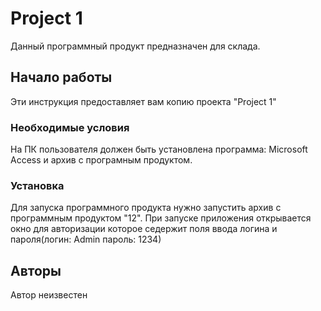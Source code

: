#  Project 1

Данный программный продукт предназначен для склада.

## Начало работы

Эти инструкция предоставляет вам копию проекта "Project 1"

### Необходимые условия

На ПК пользователя должен быть установлена программа: Microsoft Access и архив с програмным продуктом.

### Установка

Для запуска программного продукта нужно запустить архив с программным продуктом "12".
При запуске приложения открывается окно для авторизации которое седержит поля ввода логина и пароля(логин: Admin пароль: 1234)

## Авторы

Автор неизвестен 
 
